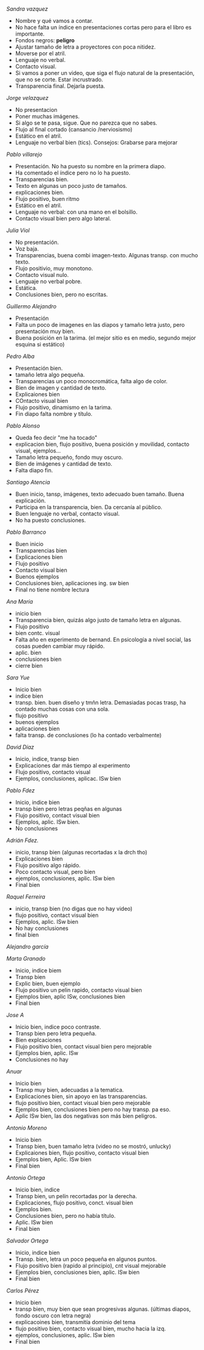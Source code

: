 *Sandra vazquez*
- Nombre y qué vamos a contar.
- No hace falta un índice en presentaciones cortas pero para el libro es importante.
- Fondos negros: **peligro**
- Ajustar tamaño de letra a proyectores con poca nitidez.
- Moverse por el atril.
- Lenguaje no verbal.
- Contacto visual.
- Si vamos a poner un video, que siga el flujo natural de la presentación, que no se corte. Estar incrustrado.
- Transparencia final. Dejarla puesta.

*Jorge velazquez*
- No presentacion
- Poner muchas imágenes.
- Si algo se te pasa, sigue. Que no parezca que no sabes.
- Flujo al final cortado (cansancio /nerviosismo)
- Estático en el atril.
- Lenguaje no verbal bien (tics). Consejos: Grabarse para mejorar

*Pablo villarejo*
- Presentación. No ha puesto su nombre en la primera diapo.
- Ha comentado el índice pero no lo ha puesto.
- Transparencias bien.
- Texto en algunas un poco justo de tamaños.
- explicaciones bien.
- Flujo positivo, buen ritmo
- Estático en el atril.
- Lenguaje no verbal: con una mano en el bolsillo.
- Contacto visual bien pero algo lateral.

*Julia Viol*
- No presentación.
- Voz baja.
- Transparencias, buena combi imagen-texto. Algunas transp. con mucho texto.
- Flujo positivio, muy monotono.
- Contacto visual nulo.
- Lenguaje no verbal pobre.
- Estática.
- Conclusiones bien, pero no escritas.

*Guillermo Alejandro*
- Presentación
- Falta un poco de imagenes en las diapos y tamaño letra justo, pero presentación muy bien.
- Buena posición en la tarima. (el mejor sitio es en medio, segundo mejor esquina si estático)

*Pedro Alba*
- Presentación bien.
- tamaño letra algo pequeña.
- Transparencias un poco monocromática, falta algo de color.
- Bien de imagen y cantidad de texto.
- Explicaiones bien
- COntacto visual bien
- Flujo positivo, dinamismo en la tarima.
- Fin diapo falta nombre y título.

*Pablo Alonso*
- Queda feo decir "me ha tocado"
- explicacion bien, flujo positivo, buena posición y movilidad, contacto visual, ejemplos...
- Tamaño letra pequeño, fondo muy oscuro.
- Bien de imágenes y cantidad de texto.
- Falta diapo fin.

*Santiago Atencia*
- Buen inicio, tansp, imágenes, texto adecuado buen tamaño. Buena explicación.
- Participa en la transparencia, bien. Da cercanía al público.
- Buen lenguaje no verbal, contacto visual.
- No ha puesto conclusiones.

*Pablo Barranco*
- Buen inicio
- Transparencias bien
- Explicaciones bien
- Flujo positivo
- Contacto visual bien
- Buenos ejemplos
- Conclusiones bien, aplicaciones ing. sw bien
- Final no tiene nombre lectura

*Ana María*
- inicio bien
- Transparencia bien, quizás algo justo de tamaño letra en algunas.
- Flujo positivo
- bien contc. visual
- Falta año en experimento de bernand. En psicología a nivel social, las cosas pueden cambiar muy rápido.
- aplic. bien
- conclusiones bien
- cierre bien

*Sara Yue*
- Inicio bien
- indice bien
- transp. bien. buen diseño y tmñn letra. Demasiadas pocas trasp, ha contado muchas cosas con una sola.
- flujo positivo
- buenos ejemplos
- aplicaciones bien
- falta transp. de conclusiones (lo ha contado verbalmente)

*David Díaz*
- Inicio, indice, transp bien
- Explicaciones dar más tiempo al experimento
- Flujo positivo, contacto visual
- Ejemplos, conclusiones, aplicac. ISw bien

*Pablo Fdez*
- Inicio, indice bien
- transp bien pero letras peqñas en algunas
- Flujo positivo, contact visual bien
- Ejemplos, aplic. ISw bien.
- No conclusiones

*Adrián Fdez.*
- inicio, transp bien (algunas recortadas x la drch tho)
- Explicaciones bien
- Flujo positivo algo rápido.
- Poco contacto visual, pero bien 
- ejemplos, conclusiones, aplic. ISw bien
- Final bien

*Raquel Ferreira*
- inicio, transp bien (no digas que no hay video)
- flujo positivo, contact visual bien
- Ejemplos, aplic. ISw bien
- No hay conclusiones
- final bien

*Alejandro garcía*

*Marta Granado*
- Inicio, indice biem
- Transp bien
- Explic bien, buen ejemplo
- Flujo positivo un pelin rapido, contacto visual bien
- Ejemplos bien, aplic ISw, conclusiones bien
- Final bien

*Jose A*
- Inicio bien, indice poco contraste.
- Transp bien pero letra pequeña.
- Bien explcaciones
- Flujo positivo bien, contact visual bien pero mejorable
- Ejemplos bien, aplic. ISw
- Conclusiones no hay

*Anuar*
- Inicio bien
- Transp muy bien, adecuadas a la tematica.
- Explicaciones bien, sin apoyo en las transparencias.
- flujo positivo bien, contact visual bien pero mejorable
- Ejemplos bien, conclusiones bien pero no hay transp. pa eso.
- Aplic ISw bien, las dos negativas son más bien peligros.

*Antonio Moreno*
- Inicio bien
- Transp bien, buen tamaño letra (video no se mostró, unlucky)
- Explicaiones bien, flujo positivo, contacto visual bien
- Ejemplos bien, Aplic. ISw bien
- Final bien

*Antonio Ortega*
- Inicio bien, indice
- Transp bien, un pelín recortadas por la derecha.
- Explicaciones, flujo positivo, conct. visual bien
- Ejemplos bien.
- Conclusiones bien, pero no había título.
- Aplic. ISw bien
- Final bien

*Salvador Ortega*
- Inicio, indice bien
- Transp. bien, letra un poco pequeña en algunos puntos.
- Flujo positivo bien (rapido al principio), cnt visual mejorable
- Ejemplos bien, conclusiones bien, aplic. ISw bien
- Final bien

*Carlos Pérez*
- Inicio bien
- transp bien, muy bien que sean progresivas algunas. (últimas diapos, fondo oscuro con letra negra)
- explicacoines bien, transmitía dominio del tema
- flujo positivo bien, contacto visual bien, mucho hacia la izq.
- ejemplos, conclusiones, aplic. ISw bien
- Final bien
